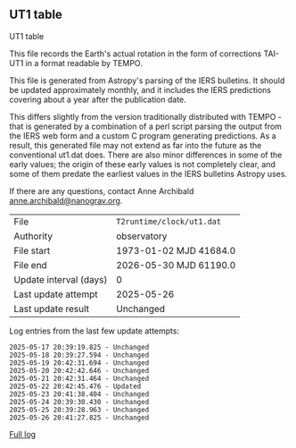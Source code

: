 
## UT1 table

UT1 table

This file records the Earth's actual rotation in the form of
corrections TAI-UT1 in a format readable by TEMPO.

This file is generated from Astropy's parsing of the IERS
bulletins. It should be updated approximately monthly, and it
includes the IERS predictions covering about a year after the
publication date.

This differs slightly from the version traditionally distributed
with TEMPO - that is generated by a combination of a perl script
parsing the output from the IERS web form and a custom C program
generating predictions. As a result, this generated file may not
extend as far into the future as the conventional ut1.dat does.
There are also minor differences in some of the early values; the
origin of these early values is not completely clear, and some of
them predate the earliest values in the IERS bulletins Astropy uses.

If there are any questions, contact Anne Archibald
<anne.archibald@nanograv.org>.

|     |     |
|:--- |:--- |
| File | `T2runtime/clock/ut1.dat` |
| Authority | observatory |
| File start | 1973-01-02 MJD 41684.0 |
| File end | 2026-05-30 MJD 61190.0 |
| Update interval (days) | 0 |
| Last update attempt | 2025-05-26 |
| Last update result | Unchanged |

Log entries from the last few update attempts:
```
2025-05-17 20:39:19.825 - Unchanged
2025-05-18 20:39:27.594 - Unchanged
2025-05-19 20:42:31.694 - Unchanged
2025-05-20 20:42:42.646 - Unchanged
2025-05-21 20:42:31.464 - Unchanged
2025-05-22 20:42:45.476 - Updated
2025-05-23 20:41:38.404 - Unchanged
2025-05-24 20:39:30.430 - Unchanged
2025-05-25 20:39:28.963 - Unchanged
2025-05-26 20:41:27.825 - Unchanged
```
[Full log](https://raw.githubusercontent.com/ipta/pulsar-clock-corrections/main/log/T2runtime/clock/ut1.dat.log)
